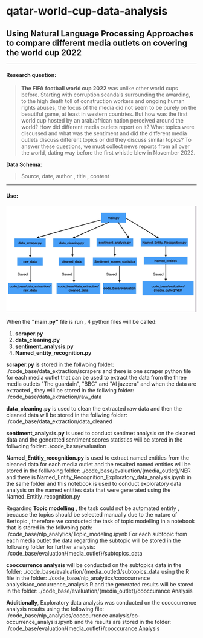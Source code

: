 # qatar-world-cup-data-analysis

## Using Natural Language Processing Approaches to compare different media outlets on covering the world cup 2022


___
#### Research question:
> **The FIFA football world cup 2022** was unlike other world cups before. Starting with corruption scandals surrounding the awarding, to the high death toll of construction workers and ongoing human rights abuses, the focus of the media did not seem to be purely on the beautiful game, at least in western countries. But how was the first world cup hosted by an arab/african nation perceived around the world? How did different media outlets report on it? What topics were discussed and what was the sentiment and did the different media outlets discuss different topics or did they discuss similar topics? To answer these questions, we must collect news reports from all over the world, dating way before the first whistle blew in November 2022. 


**Data Schema**:
> Source, date, author , title , content

___

#### Use:
                                               
![alt text](https://github.com/Abdulnaser98/qatar-world-cup-data-analysis/blob/main/figure/6D446898-ACF3-44B6-8F86-70B294262E73.jpeg?raw=true)

When the **"main.py"** file is run , 4 python files will be called: 
1. **scraper.py**
2. **data_cleaning.py**
3. **sentiment_analysis.py**
4. **Named_entity_recognition.py**

**scraper.py** is stored in the follwoing folder: ./code_base/data_extraction/scrapers and there is one scraper python file for each media outlet that can be used to extract the data from the three media outlets "The guardain", "BBC" and "Al jazeera" and when the data are extracted , they will be stored in the follwing folder: ./code_base/data_extraction/raw_data

**data_cleaning.py** is used to clean the extracted raw data and then the cleaned data will be 
stored in the follwing folder: ./code_base/data_extraction/data_cleaned

**sentiment_analysis.py** is used to conduct sentimet analysis on the cleaned data and the generated sentiment scores statistics will be stored in the follwoing folder: ./code_base/evaluation

**Named_Entitiy_recognition.py** is used to extract named entities from the cleaned data for each media outlet and the resulted named entities will be stored in the folllwoing folder: ./code_base/evaluation/{media_outlet}/NER and there is Named_Entity_Recognition_Exploratory_data_analysis.ipynb in the same folder and this notebook is used to conduct exploratory data analysis on the named entities data that were generated using the Named_Entitiy_recognition.py


Regarding **Topic modelling** , the task could not be automated entirly , because the topics should be selected manually due to the nature of Bertopic , therefore we conducted the task of topic modelling in a notebook that is stored in the follwoing path: ./code_base/nlp_analytics/Topic_modeling.ipynb
For each subtopic from each media outlet the data regarding the subtopic will be stored in the following folder for further analysis: ./code_base/evaluation/{media_outlet}/subtopics_data 


**cooccurrence analysis** will be conducted on the subtopics data in the folder: ./code_base/evaluation/{media_outlet}/subtopics_data using the R file in the folder: ./code_base/nlp_analytics/cooccurrence analysis/co_occurrence_analysis.R and the generated results will be stored in the folder: ./code_base/evaluation/{media_outlet}/cooccurance Analysis 

**Additionally**,  Exploratory data analysis was conducted on the cooccurrence analysis results using the following file: ./code_base/nlp_analytics/cooccurrence analysis/co-occurrence_analysis.ipynb and the results are stored in the folder: ./code_base/evaluation/{media_outlet}/cooccurance Analysis

 


